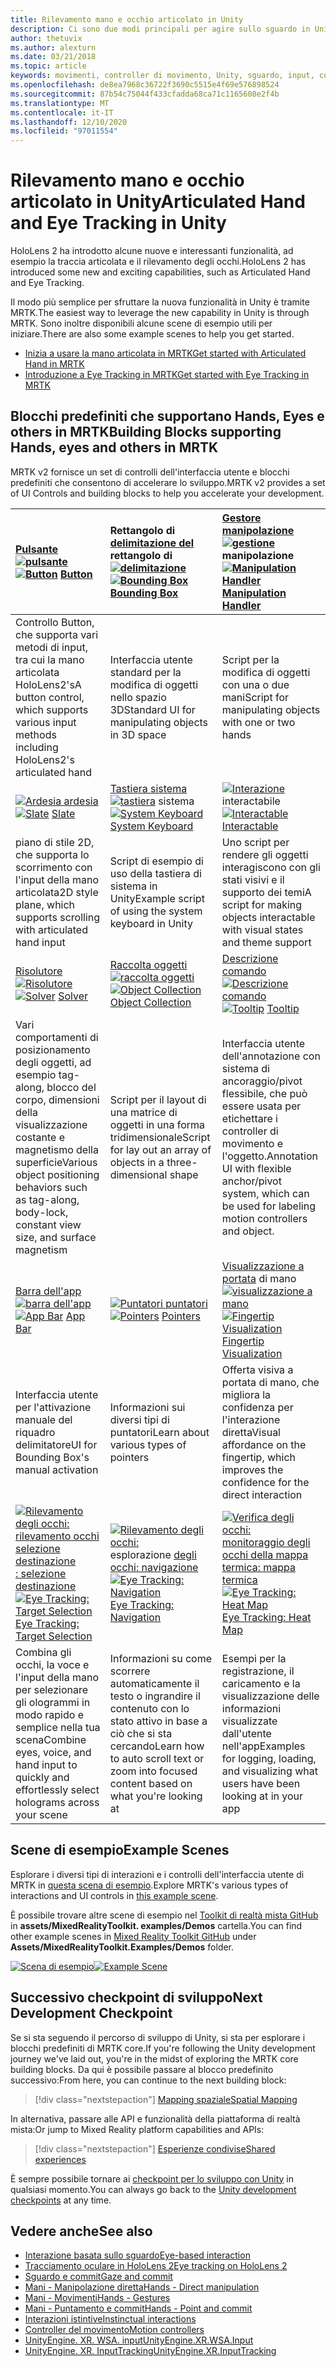 ```yaml
---
title: Rilevamento mano e occhio articolato in Unity
description: Ci sono due modi principali per agire sullo sguardo in Unity, movimenti della mano e controller di movimento.
author: thetuvix
ms.author: alexturn
ms.date: 03/21/2018
ms.topic: article
keywords: movimenti, controller di movimento, Unity, sguardo, input, cuffie per realtà mista, cuffie di realtà mista di Windows, cuffie per realtà virtuale, MRTK, Toolkit di realtà mista
ms.openlocfilehash: de8ea7968c36722f3690c5515e4f69e576898524
ms.sourcegitcommit: 87b54c75044f433cfadda68ca71c1165608e2f4b
ms.translationtype: MT
ms.contentlocale: it-IT
ms.lasthandoff: 12/10/2020
ms.locfileid: "97011554"
---
```

# <a name="articulated-hand-and-eye-tracking-in-unity"></a><span data-ttu-id="b39e0-104">Rilevamento mano e occhio articolato in Unity</span><span class="sxs-lookup"><span data-stu-id="b39e0-104">Articulated Hand and Eye Tracking in Unity</span></span>

<span data-ttu-id="b39e0-105">HoloLens 2 ha introdotto alcune nuove e interessanti funzionalità, ad esempio la traccia articolata e il rilevamento degli occhi.</span><span class="sxs-lookup"><span data-stu-id="b39e0-105">HoloLens 2 has introduced some new and exciting capabilities, such as Articulated Hand and Eye Tracking.</span></span>

<span data-ttu-id="b39e0-106">Il modo più semplice per sfruttare la nuova funzionalità in Unity è tramite MRTK.</span><span class="sxs-lookup"><span data-stu-id="b39e0-106">The easiest way to leverage the new capability in Unity is through MRTK.</span></span> <span data-ttu-id="b39e0-107">Sono inoltre disponibili alcune scene di esempio utili per iniziare.</span><span class="sxs-lookup"><span data-stu-id="b39e0-107">There are also some example scenes to help you get started.</span></span>

* [<span data-ttu-id="b39e0-108">Inizia a usare la mano articolata in MRTK</span><span class="sxs-lookup"><span data-stu-id="b39e0-108">Get started with Articulated Hand  in MRTK</span></span>](https://microsoft.github.io/MixedRealityToolkit-Unity/Documentation/Input/HandTracking.html)
* [<span data-ttu-id="b39e0-109">Introduzione a Eye Tracking in MRTK</span><span class="sxs-lookup"><span data-stu-id="b39e0-109">Get started with Eye Tracking in MRTK</span></span>](https://microsoft.github.io/MixedRealityToolkit-Unity/Documentation/EyeTracking/EyeTracking_Main.html)

## <a name="building-blocks-supporting-hands-eyes-and-others-in-mrtk"></a><span data-ttu-id="b39e0-110">Blocchi predefiniti che supportano Hands, Eyes e others in MRTK</span><span class="sxs-lookup"><span data-stu-id="b39e0-110">Building Blocks supporting Hands, eyes and others in MRTK</span></span> 

<span data-ttu-id="b39e0-111">MRTK v2 fornisce un set di controlli dell'interfaccia utente e blocchi predefiniti che consentono di accelerare lo sviluppo.</span><span class="sxs-lookup"><span data-stu-id="b39e0-111">MRTK v2 provides a set of UI Controls and building blocks to help you accelerate your development.</span></span>

|  <span data-ttu-id="b39e0-112">[Pulsante](https://microsoft.github.io/MixedRealityToolkit-Unity/Documentation/README_Button.html) [ ![ pulsante](images/MRTK_Button_Main.png)](https://microsoft.github.io/MixedRealityToolkit-Unity/Documentation/README_Button.html)</span><span class="sxs-lookup"><span data-stu-id="b39e0-112">[![Button](images/MRTK_Button_Main.png)](https://microsoft.github.io/MixedRealityToolkit-Unity/Documentation/README_Button.html) [Button](https://microsoft.github.io/MixedRealityToolkit-Unity/Documentation/README_Button.html)</span></span> | <span data-ttu-id="b39e0-113">Rettangolo di [delimitazione del](https://microsoft.github.io/MixedRealityToolkit-Unity/Documentation/README_BoundingBox.html) rettangolo di [ ![ delimitazione](images/MRTK_BoundingBox_Main.png)](https://microsoft.github.io/MixedRealityToolkit-Unity/Documentation/README_BoundingBox.html)</span><span class="sxs-lookup"><span data-stu-id="b39e0-113">[![Bounding Box](images/MRTK_BoundingBox_Main.png)](https://microsoft.github.io/MixedRealityToolkit-Unity/Documentation/README_BoundingBox.html) [Bounding Box](https://microsoft.github.io/MixedRealityToolkit-Unity/Documentation/README_BoundingBox.html)</span></span> | <span data-ttu-id="b39e0-114">[Gestore manipolazione](https://microsoft.github.io/MixedRealityToolkit-Unity/Documentation/README_ManipulationHandler.html) [ ![ gestione](images/MRTK_Manipulation_Main.png)](https://microsoft.github.io/MixedRealityToolkit-Unity/Documentation/README_ManipulationHandler.html) manipolazione</span><span class="sxs-lookup"><span data-stu-id="b39e0-114">[![Manipulation Handler](images/MRTK_Manipulation_Main.png)](https://microsoft.github.io/MixedRealityToolkit-Unity/Documentation/README_ManipulationHandler.html) [Manipulation Handler](https://microsoft.github.io/MixedRealityToolkit-Unity/Documentation/README_ManipulationHandler.html)</span></span> |
|:--- | :--- | :--- |
| <span data-ttu-id="b39e0-115">Controllo Button, che supporta vari metodi di input, tra cui la mano articolata HoloLens2's</span><span class="sxs-lookup"><span data-stu-id="b39e0-115">A button control, which supports various input methods including HoloLens2's articulated hand</span></span> | <span data-ttu-id="b39e0-116">Interfaccia utente standard per la modifica di oggetti nello spazio 3D</span><span class="sxs-lookup"><span data-stu-id="b39e0-116">Standard UI for manipulating objects in 3D space</span></span> | <span data-ttu-id="b39e0-117">Script per la modifica di oggetti con una o due mani</span><span class="sxs-lookup"><span data-stu-id="b39e0-117">Script for manipulating objects with one or two hands</span></span> |
|  <span data-ttu-id="b39e0-118">[ ![ Ardesia ardesia](images/MRTK_Slate_Main.png)](https://microsoft.github.io/MixedRealityToolkit-Unity/Documentation/README_Slate.html) [](https://microsoft.github.io/MixedRealityToolkit-Unity/Documentation/README_Slate.html)</span><span class="sxs-lookup"><span data-stu-id="b39e0-118">[![Slate](images/MRTK_Slate_Main.png)](https://microsoft.github.io/MixedRealityToolkit-Unity/Documentation/README_Slate.html) [Slate](https://microsoft.github.io/MixedRealityToolkit-Unity/Documentation/README_Slate.html)</span></span> | <span data-ttu-id="b39e0-119">[Tastiera sistema](https://microsoft.github.io/MixedRealityToolkit-Unity/Documentation/README_SystemKeyboard.html) [ ![ tastiera](images/MRTK_SystemKeyboard_Main.png)](https://microsoft.github.io/MixedRealityToolkit-Unity/Documentation/README_SystemKeyboard.html) sistema</span><span class="sxs-lookup"><span data-stu-id="b39e0-119">[![System Keyboard](images/MRTK_SystemKeyboard_Main.png)](https://microsoft.github.io/MixedRealityToolkit-Unity/Documentation/README_SystemKeyboard.html) [System Keyboard](https://microsoft.github.io/MixedRealityToolkit-Unity/Documentation/README_SystemKeyboard.html)</span></span> | <span data-ttu-id="b39e0-120">[ ![ Interazione](images/InteractableExamples.png)](https://microsoft.github.io/MixedRealityToolkit-Unity/Documentation/README_Interactable.html) interactabile [](https://microsoft.github.io/MixedRealityToolkit-Unity/Documentation/README_Interactable.html)</span><span class="sxs-lookup"><span data-stu-id="b39e0-120">[![Interactable](images/InteractableExamples.png)](https://microsoft.github.io/MixedRealityToolkit-Unity/Documentation/README_Interactable.html) [Interactable](https://microsoft.github.io/MixedRealityToolkit-Unity/Documentation/README_Interactable.html)</span></span> |
| <span data-ttu-id="b39e0-121">piano di stile 2D, che supporta lo scorrimento con l'input della mano articolata</span><span class="sxs-lookup"><span data-stu-id="b39e0-121">2D style plane, which supports scrolling with articulated hand input</span></span> | <span data-ttu-id="b39e0-122">Script di esempio di uso della tastiera di sistema in Unity</span><span class="sxs-lookup"><span data-stu-id="b39e0-122">Example script of using the system keyboard in Unity</span></span>  | <span data-ttu-id="b39e0-123">Uno script per rendere gli oggetti interagiscono con gli stati visivi e il supporto dei temi</span><span class="sxs-lookup"><span data-stu-id="b39e0-123">A script for making objects interactable with visual states and theme support</span></span> |
|  <span data-ttu-id="b39e0-124">[Risolutore](https://microsoft.github.io/MixedRealityToolkit-Unity/Documentation/README_Solver.html) [ ![ Risolutore](images/MRTK_Solver_Main.png)](https://microsoft.github.io/MixedRealityToolkit-Unity/Documentation/README_Solver.html)</span><span class="sxs-lookup"><span data-stu-id="b39e0-124">[![Solver](images/MRTK_Solver_Main.png)](https://microsoft.github.io/MixedRealityToolkit-Unity/Documentation/README_Solver.html) [Solver](https://microsoft.github.io/MixedRealityToolkit-Unity/Documentation/README_Solver.html)</span></span> | <span data-ttu-id="b39e0-125">[Raccolta oggetti](https://microsoft.github.io/MixedRealityToolkit-Unity/Documentation/README_ManipulationHandler.html) [ ![ raccolta oggetti](images/MRTK_ObjectCollection_Main.png)](https://microsoft.github.io/MixedRealityToolkit-Unity/Documentation/README_ManipulationHandler.html)</span><span class="sxs-lookup"><span data-stu-id="b39e0-125">[![Object Collection](images/MRTK_ObjectCollection_Main.png)](https://microsoft.github.io/MixedRealityToolkit-Unity/Documentation/README_ManipulationHandler.html) [Object Collection](https://microsoft.github.io/MixedRealityToolkit-Unity/Documentation/README_ManipulationHandler.html)</span></span> | <span data-ttu-id="b39e0-126">[Descrizione comando](https://microsoft.github.io/MixedRealityToolkit-Unity/Documentation/README_Tooltip.html) [ ![ Descrizione comando](images/MRTK_Tooltip_Main.png)](https://microsoft.github.io/MixedRealityToolkit-Unity/Documentation/README_Tooltip.html)</span><span class="sxs-lookup"><span data-stu-id="b39e0-126">[![Tooltip](images/MRTK_Tooltip_Main.png)](https://microsoft.github.io/MixedRealityToolkit-Unity/Documentation/README_Tooltip.html) [Tooltip](https://microsoft.github.io/MixedRealityToolkit-Unity/Documentation/README_Tooltip.html)</span></span> |
| <span data-ttu-id="b39e0-127">Vari comportamenti di posizionamento degli oggetti, ad esempio tag-along, blocco del corpo, dimensioni della visualizzazione costante e magnetismo della superficie</span><span class="sxs-lookup"><span data-stu-id="b39e0-127">Various object positioning behaviors such as tag-along, body-lock, constant view size, and surface magnetism</span></span> | <span data-ttu-id="b39e0-128">Script per il layout di una matrice di oggetti in una forma tridimensionale</span><span class="sxs-lookup"><span data-stu-id="b39e0-128">Script for lay out an array of objects in a three-dimensional shape</span></span> | <span data-ttu-id="b39e0-129">Interfaccia utente dell'annotazione con sistema di ancoraggio/pivot flessibile, che può essere usata per etichettare i controller di movimento e l'oggetto.</span><span class="sxs-lookup"><span data-stu-id="b39e0-129">Annotation UI with flexible anchor/pivot system, which can be used for labeling motion controllers and object.</span></span> |
|  <span data-ttu-id="b39e0-130">[Barra dell'app](https://microsoft.github.io/MixedRealityToolkit-Unity/Documentation/README_AppBar.html) [ ![ barra dell'app](images/MRTK_AppBar_Main.png)](https://microsoft.github.io/MixedRealityToolkit-Unity/Documentation/README_AppBar.html)</span><span class="sxs-lookup"><span data-stu-id="b39e0-130">[![App Bar](images/MRTK_AppBar_Main.png)](https://microsoft.github.io/MixedRealityToolkit-Unity/Documentation/README_AppBar.html) [App Bar](https://microsoft.github.io/MixedRealityToolkit-Unity/Documentation/README_AppBar.html)</span></span> | <span data-ttu-id="b39e0-131">[ ![ Puntatori puntatori](images/MRTK_Pointer_Main.png)](https://microsoft.github.io/MixedRealityToolkit-Unity/Documentation/Input/Pointers.html) [](https://microsoft.github.io/MixedRealityToolkit-Unity/Documentation/Input/Pointers.html)</span><span class="sxs-lookup"><span data-stu-id="b39e0-131">[![Pointers](images/MRTK_Pointer_Main.png)](https://microsoft.github.io/MixedRealityToolkit-Unity/Documentation/Input/Pointers.html) [Pointers](https://microsoft.github.io/MixedRealityToolkit-Unity/Documentation/Input/Pointers.html)</span></span> | <span data-ttu-id="b39e0-132">[Visualizzazione a portata](https://microsoft.github.io/MixedRealityToolkit-Unity/Documentation/README_FingertipVisualization.html) di mano [ ![ visualizzazione a mano](images/MRTK_FingertipVisualization_Main.png)](https://microsoft.github.io/MixedRealityToolkit-Unity/Documentation/README_FingertipVisualization.html)</span><span class="sxs-lookup"><span data-stu-id="b39e0-132">[![Fingertip Visualization](images/MRTK_FingertipVisualization_Main.png)](https://microsoft.github.io/MixedRealityToolkit-Unity/Documentation/README_FingertipVisualization.html) [Fingertip Visualization](https://microsoft.github.io/MixedRealityToolkit-Unity/Documentation/README_FingertipVisualization.html)</span></span> |
| <span data-ttu-id="b39e0-133">Interfaccia utente per l'attivazione manuale del riquadro delimitatore</span><span class="sxs-lookup"><span data-stu-id="b39e0-133">UI for Bounding Box's manual activation</span></span> | <span data-ttu-id="b39e0-134">Informazioni sui diversi tipi di puntatori</span><span class="sxs-lookup"><span data-stu-id="b39e0-134">Learn about various types of pointers</span></span> | <span data-ttu-id="b39e0-135">Offerta visiva a portata di mano, che migliora la confidenza per l'interazione diretta</span><span class="sxs-lookup"><span data-stu-id="b39e0-135">Visual affordance on the fingertip, which improves the confidence for the direct interaction</span></span> |
|  <span data-ttu-id="b39e0-136">[ ![ Rilevamento degli occhi: rilevamento occhi selezione destinazione](images/mrtk_et_targetselect.png)](https://microsoft.github.io/MixedRealityToolkit-Unity/Documentation/EyeTracking/EyeTracking_TargetSelection.html) [: selezione destinazione](https://microsoft.github.io/MixedRealityToolkit-Unity/Documentation/EyeTracking/EyeTracking_TargetSelection.html)</span><span class="sxs-lookup"><span data-stu-id="b39e0-136">[![Eye Tracking: Target Selection](images/mrtk_et_targetselect.png)](https://microsoft.github.io/MixedRealityToolkit-Unity/Documentation/EyeTracking/EyeTracking_TargetSelection.html) [Eye Tracking: Target Selection](https://microsoft.github.io/MixedRealityToolkit-Unity/Documentation/EyeTracking/EyeTracking_TargetSelection.html)</span></span> | <span data-ttu-id="b39e0-137">[ ![ Rilevamento degli occhi:](images/mrtk_et_navigation.png)](https://microsoft.github.io/MixedRealityToolkit-Unity/Documentation/EyeTracking/EyeTracking_Navigation.html) esplorazione [degli occhi: navigazione](https://microsoft.github.io/MixedRealityToolkit-Unity/Documentation/EyeTracking/EyeTracking_Navigation.html)</span><span class="sxs-lookup"><span data-stu-id="b39e0-137">[![Eye Tracking: Navigation](images/mrtk_et_navigation.png)](https://microsoft.github.io/MixedRealityToolkit-Unity/Documentation/EyeTracking/EyeTracking_Navigation.html) [Eye Tracking: Navigation](https://microsoft.github.io/MixedRealityToolkit-Unity/Documentation/EyeTracking/EyeTracking_Navigation.html)</span></span> | <span data-ttu-id="b39e0-138">[ ![ Verifica degli occhi:](images/mrtk_et_heatmaps.png)](https://microsoft.github.io/MixedRealityToolkit-Unity/Documentation/EyeTracking/EyeTracking_Visualization.html) [monitoraggio degli occhi della mappa termica: mappa termica](https://microsoft.github.io/MixedRealityToolkit-Unity/Documentation/EyeTracking/EyeTracking_Visualization.html)</span><span class="sxs-lookup"><span data-stu-id="b39e0-138">[![Eye Tracking: Heat Map](images/mrtk_et_heatmaps.png)](https://microsoft.github.io/MixedRealityToolkit-Unity/Documentation/EyeTracking/EyeTracking_Visualization.html) [Eye Tracking: Heat Map](https://microsoft.github.io/MixedRealityToolkit-Unity/Documentation/EyeTracking/EyeTracking_Visualization.html)</span></span> |
| <span data-ttu-id="b39e0-139">Combina gli occhi, la voce e l'input della mano per selezionare gli ologrammi in modo rapido e semplice nella tua scena</span><span class="sxs-lookup"><span data-stu-id="b39e0-139">Combine eyes, voice, and hand input to quickly and effortlessly select holograms across your scene</span></span> | <span data-ttu-id="b39e0-140">Informazioni su come scorrere automaticamente il testo o ingrandire il contenuto con lo stato attivo in base a ciò che si sta cercando</span><span class="sxs-lookup"><span data-stu-id="b39e0-140">Learn how to auto scroll text or zoom into focused content based on what you're looking at</span></span>| <span data-ttu-id="b39e0-141">Esempi per la registrazione, il caricamento e la visualizzazione delle informazioni visualizzate dall'utente nell'app</span><span class="sxs-lookup"><span data-stu-id="b39e0-141">Examples for logging, loading, and visualizing what users have been looking at in your app</span></span> |

## <a name="example-scenes"></a><span data-ttu-id="b39e0-142">Scene di esempio</span><span class="sxs-lookup"><span data-stu-id="b39e0-142">Example Scenes</span></span>

<span data-ttu-id="b39e0-143">Esplorare i diversi tipi di interazioni e i controlli dell'interfaccia utente di MRTK in [questa scena di esempio](https://microsoft.github.io/MixedRealityToolkit-Unity/Documentation/README_HandInteractionExamples.html).</span><span class="sxs-lookup"><span data-stu-id="b39e0-143">Explore MRTK's various types of interactions and UI controls in [this example scene](https://microsoft.github.io/MixedRealityToolkit-Unity/Documentation/README_HandInteractionExamples.html).</span></span>

<span data-ttu-id="b39e0-144">È possibile trovare altre scene di esempio nel [Toolkit di realtà mista GitHub](https://github.com/Microsoft/MixedRealityToolkit-Unity) in **assets/MixedRealityToolkit. examples/Demos** cartella.</span><span class="sxs-lookup"><span data-stu-id="b39e0-144">You can find  other example scenes in [Mixed Reality Toolkit GitHub](https://github.com/Microsoft/MixedRealityToolkit-Unity) under **Assets/MixedRealityToolkit.Examples/Demos** folder.</span></span>

<span data-ttu-id="b39e0-145">[![Scena di esempio](images/MRTK_Examples.png)](https://microsoft.github.io/MixedRealityToolkit-Unity/Documentation/README_HandInteractionExamples.html)</span><span class="sxs-lookup"><span data-stu-id="b39e0-145">[![Example Scene](images/MRTK_Examples.png)](https://microsoft.github.io/MixedRealityToolkit-Unity/Documentation/README_HandInteractionExamples.html)</span></span>

## <a name="next-development-checkpoint"></a><span data-ttu-id="b39e0-146">Successivo checkpoint di sviluppo</span><span class="sxs-lookup"><span data-stu-id="b39e0-146">Next Development Checkpoint</span></span>

<span data-ttu-id="b39e0-147">Se si sta seguendo il percorso di sviluppo di Unity, si sta per esplorare i blocchi predefiniti di MRTK core.</span><span class="sxs-lookup"><span data-stu-id="b39e0-147">If you're following the Unity development journey we've laid out, you're in the midst of exploring the MRTK core building blocks.</span></span> <span data-ttu-id="b39e0-148">Da qui è possibile passare al blocco predefinito successivo:</span><span class="sxs-lookup"><span data-stu-id="b39e0-148">From here, you can continue to the next building block:</span></span>

> [!div class="nextstepaction"]
> [<span data-ttu-id="b39e0-149">Mapping spaziale</span><span class="sxs-lookup"><span data-stu-id="b39e0-149">Spatial Mapping</span></span>](spatial-mapping-in-unity.md)

<span data-ttu-id="b39e0-150">In alternativa, passare alle API e funzionalità della piattaforma di realtà mista:</span><span class="sxs-lookup"><span data-stu-id="b39e0-150">Or jump to Mixed Reality platform capabilities and APIs:</span></span>

> [!div class="nextstepaction"]
> [<span data-ttu-id="b39e0-151">Esperienze condivise</span><span class="sxs-lookup"><span data-stu-id="b39e0-151">Shared experiences</span></span>](shared-experiences-in-unity.md)

<span data-ttu-id="b39e0-152">È sempre possibile tornare ai [checkpoint per lo sviluppo con Unity](unity-development-overview.md#2-core-building-blocks) in qualsiasi momento.</span><span class="sxs-lookup"><span data-stu-id="b39e0-152">You can always go back to the [Unity development checkpoints](unity-development-overview.md#2-core-building-blocks) at any time.</span></span>

## <a name="see-also"></a><span data-ttu-id="b39e0-153">Vedere anche</span><span class="sxs-lookup"><span data-stu-id="b39e0-153">See also</span></span>

* [<span data-ttu-id="b39e0-154">Interazione basata sullo sguardo</span><span class="sxs-lookup"><span data-stu-id="b39e0-154">Eye-based interaction</span></span>](../../design/eye-gaze-interaction.md)
* [<span data-ttu-id="b39e0-155">Tracciamento oculare in HoloLens 2</span><span class="sxs-lookup"><span data-stu-id="b39e0-155">Eye tracking on HoloLens 2</span></span>](../../design/eye-tracking.md)
* [<span data-ttu-id="b39e0-156">Sguardo e commit</span><span class="sxs-lookup"><span data-stu-id="b39e0-156">Gaze and commit</span></span>](../../design/gaze-and-commit.md)
* [<span data-ttu-id="b39e0-157">Mani - Manipolazione diretta</span><span class="sxs-lookup"><span data-stu-id="b39e0-157">Hands - Direct manipulation</span></span>](../../design/direct-manipulation.md)
* [<span data-ttu-id="b39e0-158">Mani - Movimenti</span><span class="sxs-lookup"><span data-stu-id="b39e0-158">Hands - Gestures</span></span>](../../design/gaze-and-commit.md#composite-gestures)
* [<span data-ttu-id="b39e0-159">Mani - Puntamento e commit</span><span class="sxs-lookup"><span data-stu-id="b39e0-159">Hands - Point and commit</span></span>](../../design/point-and-commit.md)
* [<span data-ttu-id="b39e0-160">Interazioni istintive</span><span class="sxs-lookup"><span data-stu-id="b39e0-160">Instinctual interactions</span></span>](../../design/interaction-fundamentals.md)
* [<span data-ttu-id="b39e0-161">Controller del movimento</span><span class="sxs-lookup"><span data-stu-id="b39e0-161">Motion controllers</span></span>](../../design/motion-controllers.md)
* [<span data-ttu-id="b39e0-162">UnityEngine. XR. WSA. input</span><span class="sxs-lookup"><span data-stu-id="b39e0-162">UnityEngine.XR.WSA.Input</span></span>](https://docs.unity3d.com/ScriptReference/XR.WSA.Input.InteractionManager.html)
* [<span data-ttu-id="b39e0-163">UnityEngine. XR. InputTracking</span><span class="sxs-lookup"><span data-stu-id="b39e0-163">UnityEngine.XR.InputTracking</span></span>](https://docs.unity3d.com/ScriptReference/XR.InputTracking.html)
